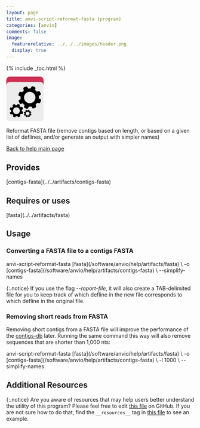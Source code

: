 ```yaml
---
layout: page 
title: anvi-script-reformat-fasta [program]
categories: [anvio]
comments: false
image:
  featurerelative: ../../../images/header.png
  display: true
---
```



{% include _toc.html %}


<img src="../../images/icons/PROGRAM.png" alt="PROGRAM" style="width:100px; border:none" />

Reformat FASTA file (remove contigs based on length, or based on a given list of deflines, and/or generate an output with simpler names)

[Back to help main page](../../)

## Provides

<p style="text-align: left" markdown="1"><span class="artifact-p">[contigs-fasta](../../artifacts/contigs-fasta)</span></p>

## Requires or uses

<p style="text-align: left" markdown="1"><span class="artifact-r">[fasta](../../artifacts/fasta)</span></p>

## Usage


### Converting a FASTA file to a contigs FASTA

<div class="codeblock" markdown="1">
anvi&#45;script&#45;reformat&#45;fasta <span class="artifact&#45;n">[fasta](/software/anvio/help/artifacts/fasta)</span> \
                           &#45;o <span class="artifact&#45;n">[contigs&#45;fasta](/software/anvio/help/artifacts/contigs&#45;fasta)</span> \
                           &#45;&#45;simplify&#45;names
</div>

{:.notice}
If you use the flag *--report-file*, it will also create a TAB-delimited file for you to keep track of which defline in the new file corresponds to which defline in the original file.

### Removing short reads from FASTA

Removing short contigs from a FASTA file will improve the performance of the <span class="artifact-n">[contigs-db](/software/anvio/help/artifacts/contigs-db)</span> later. Running the same command this way will also remove sequences that are shorter than 1,000 nts:

<div class="codeblock" markdown="1">
anvi&#45;script&#45;reformat&#45;fasta <span class="artifact&#45;n">[fasta](/software/anvio/help/artifacts/fasta)</span> \
                           &#45;o <span class="artifact&#45;n">[contigs&#45;fasta](/software/anvio/help/artifacts/contigs&#45;fasta)</span> \
                           &#45;l 1000 \
                           &#45;&#45;simplify&#45;names
</div>




## Additional Resources



{:.notice}
Are you aware of resources that may help users better understand the utility of this program? Please feel free to edit [this file](https://github.com/merenlab/anvio/tree/master/bin/anvi-script-reformat-fasta) on GitHub. If you are not sure how to do that, find the `__resources__` tag in [this file](https://github.com/merenlab/anvio/blob/master/bin/anvi-interactive) to see an example.

